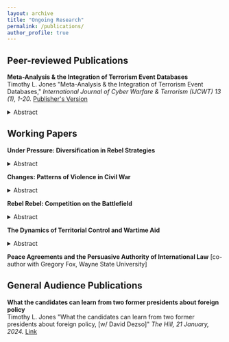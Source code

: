 ```yaml
---
layout: archive
title: "Ongoing Research"
permalink: /publications/
author_profile: true
---
```


## Peer-reviewed Publications

**Meta-Analysis & the Integration of Terrorism Event Databases**    
Timothy L. Jones "Meta-Analysis & the Integration of Terrorism Event Databases," *International Journal of Cyber Warfare & Terrorism (IJCWT) 13 (1), 1-20.* [Publisher's Version](https://www.igi-global.com/article/meta-analysis-and-the-integration-of-terrorism-event-databases/335944)

<details>
<summary>Abstract</summary>
Why do terrorist attacks occur in certain places and times but not others? Despite advances in collection and empirical methods, the literature has produced divergent results and reached little consensus for common hypotheses about the economic, political, and social causes of terrorism. It is hard to know what to make disagreements as studies adopt disparate research designs using different datasets covering different locations and times. This article applies the xSub data protocol to conduct a meta-analysis of terrorism event datasets and isolate explanations for variations in findings. Although the datasets are constructed for different purposes by different research teams, with different inclusion standards, processing data onto a common event typology, and conducting analysis across common coverage reduces heterogeneity in findings. This protocol also facilitates comparisons with general conflict event datasets, providing researchers, policymakers, and practitioners with a broader context for understanding terrorism in relation to other forms of violence.  
</details>


## Working Papers

**Under Pressure: Diversification in Rebel Strategies**
<details>

<summary>Abstract</summary>
Why and when do rebels bundle different violent strategies in pursuit of desired objectives in civil war? Answering this question is complicated as different forms of contention are often studied in isolation at high levels of temporal aggregation. However, militant organizations in civil wars frequently adopt and discard a range of strategies over the course of a conflict. This paper advances and tests the theory that strategic diversification by rebel groups is part of the interdependent process of violence amongst belligerents in civil wars. By introducing a dynamic measure of state lethal operations, I find that militant groups expand and contract violent repertoires in response to variation in pressure levied upon them by the state. The findings provide new insight into adaptive behavior of rebel groups and the timing of violence. This work has important implications in the evaluation of countermeasures and the formation of policies seeking to prevent and reduce the occurrence of political violence.
</details>

**Changes: Patterns of Violence in Civil War**
<details>

<summary>Abstract</summary>
What explains variation in patterns of violence across time and space in armed conflict? Understanding the sources of heterogeneity in violence over time and across different locations can provide insights into the ways in which armed conflict adapts and evolves, and potential ways to anticipate and respond to these changes with more effective policies and countermeasures. However, identification of and insight into patterns can be limited by the reliance upon narrow and incomplete measures. This paper introduces a novel measurement strategy to consider patterns of violence POV in civil wars. This approach integrates and organizes data from leading conflict event datasets along the following dimensions: target, force, and magnitude for government forces and challengers in 33 civil wars in 26 countries from 1997 to 2021. This approach and accompanying dataset provides a unique opportunity to analyze mechanisms shaping heterogeneity in violence and explore under what conditions different patterns of violence may emerge. In this paper, I demonstrate how the this measurement strategy improve identification and analysis of trends and illustrate the research questions it could help answer. By leveraging this approach, scholars and policymakers can gain a better understanding of the drivers of violence in armed conflict and develop more effective strategies to reduce its occurrence.
</details>

**Rebel Rebel: Competition on the Battlefield**
<details>

<summary>Abstract</summary>
To what extent does competition among rebel groups influence the dynamics of violence in civil wars? While previous research has suggested that increased competition results in higher levels of violence, the specific mechanisms behind this escalation warrants further investigation. Additionally, competition may also shape rebel group strategic behavior in other meaningful ways. Drawing on a novel dataset that captures levels of strategic diversity and competition for 623 rebel groups across 30 civil wars in 25 countries between 1997 and 2021, I find that the mere presence of rivals is not enough to prompt rebels to alter their strategies. However, in highly competitive environments where rivals employ a diverse range of strategies, rebel groups are more likely to expand their own repertoires of violence. This expansion is not limited to violence against civilians, but also encompasses the targeting of other actors and variation in weapon systems and tactics. As strategic diversification is associated with increased output, this study provides insight into how outbidding unfolds. By taking into account not only the variation in the number of belligerents but also the diversity in their competing behavior, we gain a more nuanced understanding of how civil wars develop and change over time.  
</details>

**The Dynamics of Territorial Control and Wartime Aid**
<details>

<summary>Abstract</summary>
Can developmental aid and coercive strategies work in concert to enhance the durability and quality of peace in war-torn communities? This paper contributes to the burgeoning body of research on counterinsurgency practices by offering novel insights and data on the relationship between wartime aid and the establishment of political stability by investigating whether territorial control is precondition for the efficacy of aid provisions, or if alternatively, aid can serve as an instrument to establish control in contested areas. This study also tests the assumption that wartime aid can bolster cooperation and intelligence sharing from the local population to the counterinsurgent and hinder such flows to rebel groups by delving deeper into the evolution of the quality and nature of violence perpetrated by belligerents. The implications of this research are important for conflict management and peacebuilding discourse. It contributes to ongoing debates concerning resource allocation in conflict zones and the strategic sequencing of priorities aimed at constructing enduring peace and stable governance structures. This work can also help differentiate between successful and unsuccessful counterinsurgency practices, enriching our comprehension of the factors underlying the varying outcomes of aid initiatives.  
</details>

**Peace Agreements and the Persuasive Authority of International Law** [co-author with Gregory Fox, Wayne State University]

## General Audience Publications

**What the candidates can learn from two former presidents about foreign policy**    
Timothy L. Jones "What the candidates can learn from two former presidents about foreign policy, [w/ David Dezso]" *The Hill, 21 January, 2024.* [Link](https://thehill.com/opinion/international/4417080-what-the-candidates-should-learn-from-two-former-presidents-about-foreign-policy/)


